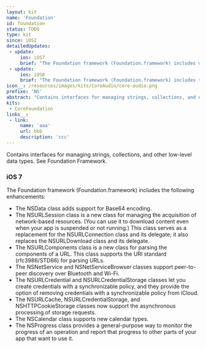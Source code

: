 ```yaml
---
layout: kit
name: 'Foundation'
id: foundation
status: TODO
type: kit
since: iOS2
detailedUpdates:
 - update:
     ios: iOS7
     brief: "The Foundation framework (Foundation.framework) includes many enhancements: see page content."
 - update:
     ios: iOS8
     brief: "The Foundation framework (Foundation.framework) includes the following enhancements: 1) The NSFileVersion class provides access to past versions of iCloud documents. These versions are stored in iCloud, but can be downloaded on request. 2) The NSURL class supports storing document thumbnails as metadata. 3) The NSMetadataQuery class can search for external iCloud documents that your app has opened."
icon__: /resources/images/kits/CoreAudio/core-audio.png
prefixe: 'NS'
abstract: "Contains interfaces for managing strings, collections, and other low-level data types."
kits:
 - CoreFoundation
links__:
 - link:
     name: 'aaa'
     url: bbb
     description: 'ccc'
---
```


Contains interfaces for managing strings, collections, and other low-level data types. See Foundation Framework.


### iOS 7

The Foundation framework (Foundation.framework) includes the following enhancements:

* The NSData class adds support for Base64 encoding.
* The NSURLSession class is a new class for managing the acquisition of network-based resources. (You can use it to download content even when your app is suspended or not running.) This class serves as a replacement for the NSURLConnection class and its delegate; it also replaces the NSURLDownload class and its delegate.
* The NSURLComponents class is a new class for parsing the components of a URL. This class supports the URI standard (rfc3986/STD66) for parsing URLs.
* The NSNetService and NSNetServiceBrowser classes support peer-to-peer discovery over Bluetooth and Wi-Fi.
* The NSURLCredential and NSURLCredentialStorage classes let you create credentials with a synchronizable policy, and they provide the option of removing credentials with a synchronizable policy from iCloud.
* The NSURLCache, NSURLCredentialStorage, and NSHTTPCookieStorage classes now support the asynchronous processing of storage requests.
* The NSCalendar class supports new calendar types.
* The NSProgress class provides a general-purpose way to monitor the progress of an operation and report that progress to other parts of your app that want to use it.
